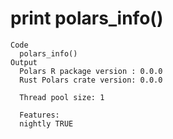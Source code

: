 # print polars_info()

    Code
      polars_info()
    Output
      Polars R package version : 0.0.0
      Rust Polars crate version: 0.0.0
      
      Thread pool size: 1 
      
      Features:            
      nightly TRUE
      


